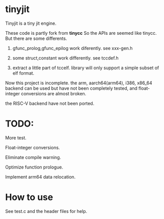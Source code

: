 # tinyjit

Tinyjit is a tiny jit engine.

These code is partly fork from **tinycc**
So the APIs are seemed like tinycc. But there are some differents.

1. gfunc_prolog,gfunc_epilog work diferently. see xxx-gen.h

2. some struct,constant work differently. see tccdef.h

3. extract a little part of tccelf. library will only support a simple subset of elf format.

Now this project is incomplete. the arm, aarch64(arm64), i386, x86_64 backend can be used but have not been completely tested, and float-integer conversions are almost broken.

the RISC-V backend have not been ported.



# TODO:


More test.

Float-integer conversions.

Eliminate compile warning.

Optimize function prologue.

Implement arm64 data relocation.

# How to use

See test.c and the header files for help.